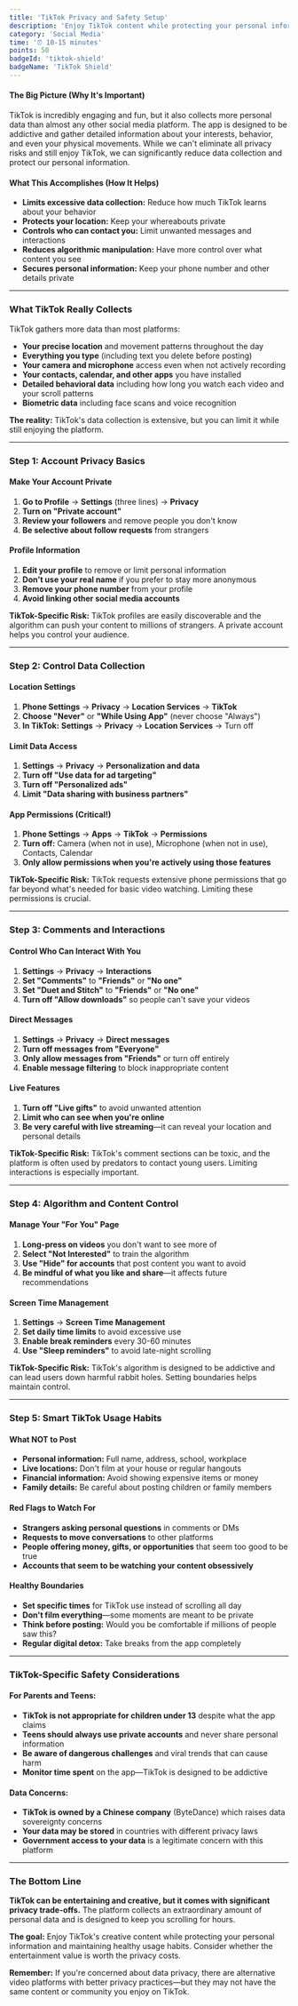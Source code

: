 ```yaml
---
title: 'TikTok Privacy and Safety Setup'
description: 'Enjoy TikTok content while protecting your personal information and reducing data collection from this highly engaging platform.'
category: 'Social Media'
time: '⏰ 10-15 minutes'
points: 50
badgeId: 'tiktok-shield'
badgeName: 'TikTok Shield'
---
```


#### The Big Picture (Why It's Important)
TikTok is incredibly engaging and fun, but it also collects more personal data than almost any other social media platform. The app is designed to be addictive and gather detailed information about your interests, behavior, and even your physical movements. While we can't eliminate all privacy risks and still enjoy TikTok, we can significantly reduce data collection and protect our personal information.

#### What This Accomplishes (How It Helps)
* **Limits excessive data collection:** Reduce how much TikTok learns about your behavior
* **Protects your location:** Keep your whereabouts private
* **Controls who can contact you:** Limit unwanted messages and interactions
* **Reduces algorithmic manipulation:** Have more control over what content you see
* **Secures personal information:** Keep your phone number and other details private

---

### What TikTok Really Collects

TikTok gathers more data than most platforms:
* **Your precise location** and movement patterns throughout the day
* **Everything you type** (including text you delete before posting)
* **Your camera and microphone** access even when not actively recording
* **Your contacts, calendar, and other apps** you have installed
* **Detailed behavioral data** including how long you watch each video and your scroll patterns
* **Biometric data** including face scans and voice recognition

**The reality:** TikTok's data collection is extensive, but you can limit it while still enjoying the platform.

---

### Step 1: Account Privacy Basics

#### Make Your Account Private
1. **Go to Profile** → **Settings** (three lines) → **Privacy**
2. **Turn on "Private account"**
3. **Review your followers** and remove people you don't know
4. **Be selective about follow requests** from strangers

#### Profile Information
1. **Edit your profile** to remove or limit personal information
2. **Don't use your real name** if you prefer to stay more anonymous
3. **Remove your phone number** from your profile
4. **Avoid linking other social media accounts**

**TikTok-Specific Risk:** TikTok profiles are easily discoverable and the algorithm can push your content to millions of strangers. A private account helps you control your audience.

---

### Step 2: Control Data Collection

#### Location Settings
1. **Phone Settings** → **Privacy** → **Location Services** → **TikTok**
2. **Choose "Never"** or **"While Using App"** (never choose "Always")
3. **In TikTok:** **Settings** → **Privacy** → **Location Services** → Turn off

#### Limit Data Access
1. **Settings** → **Privacy** → **Personalization and data**
2. **Turn off "Use data for ad targeting"**
3. **Turn off "Personalized ads"**
4. **Limit "Data sharing with business partners"**

#### App Permissions (Critical!)
1. **Phone Settings** → **Apps** → **TikTok** → **Permissions**
2. **Turn off:** Camera (when not in use), Microphone (when not in use), Contacts, Calendar
3. **Only allow permissions when you're actively using those features**

**TikTok-Specific Risk:** TikTok requests extensive phone permissions that go far beyond what's needed for basic video watching. Limiting these permissions is crucial.

---

### Step 3: Comments and Interactions

#### Control Who Can Interact With You
1. **Settings** → **Privacy** → **Interactions**
2. **Set "Comments"** to **"Friends"** or **"No one"**
3. **Set "Duet and Stitch"** to **"Friends"** or **"No one"**
4. **Turn off "Allow downloads"** so people can't save your videos

#### Direct Messages
1. **Settings** → **Privacy** → **Direct messages**
2. **Turn off messages from "Everyone"**
3. **Only allow messages from "Friends"** or turn off entirely
4. **Enable message filtering** to block inappropriate content

#### Live Features
1. **Turn off "Live gifts"** to avoid unwanted attention
2. **Limit who can see when you're online**
3. **Be very careful with live streaming**—it can reveal your location and personal details

**TikTok-Specific Risk:** TikTok's comment sections can be toxic, and the platform is often used by predators to contact young users. Limiting interactions is especially important.

---

### Step 4: Algorithm and Content Control

#### Manage Your "For You" Page
1. **Long-press on videos** you don't want to see more of
2. **Select "Not Interested"** to train the algorithm
3. **Use "Hide" for accounts** that post content you want to avoid
4. **Be mindful of what you like and share**—it affects future recommendations

#### Screen Time Management
1. **Settings** → **Screen Time Management**
2. **Set daily time limits** to avoid excessive use
3. **Enable break reminders** every 30-60 minutes
4. **Use "Sleep reminders"** to avoid late-night scrolling

**TikTok-Specific Risk:** TikTok's algorithm is designed to be addictive and can lead users down harmful rabbit holes. Setting boundaries helps maintain control.

---

### Step 5: Smart TikTok Usage Habits

#### What NOT to Post
* **Personal information:** Full name, address, school, workplace
* **Live locations:** Don't film at your house or regular hangouts
* **Financial information:** Avoid showing expensive items or money
* **Family details:** Be careful about posting children or family members

#### Red Flags to Watch For
* **Strangers asking personal questions** in comments or DMs
* **Requests to move conversations** to other platforms
* **People offering money, gifts, or opportunities** that seem too good to be true
* **Accounts that seem to be watching your content obsessively**

#### Healthy Boundaries
* **Set specific times** for TikTok use instead of scrolling all day
* **Don't film everything**—some moments are meant to be private
* **Think before posting:** Would you be comfortable if millions of people saw this?
* **Regular digital detox:** Take breaks from the app completely

---

### TikTok-Specific Safety Considerations

#### For Parents and Teens:
* **TikTok is not appropriate for children under 13** despite what the app claims
* **Teens should always use private accounts** and never share personal information
* **Be aware of dangerous challenges** and viral trends that can cause harm
* **Monitor time spent** on the app—TikTok is designed to be addictive

#### Data Concerns:
* **TikTok is owned by a Chinese company** (ByteDance) which raises data sovereignty concerns
* **Your data may be stored** in countries with different privacy laws
* **Government access to your data** is a legitimate concern with this platform

---

### The Bottom Line

**TikTok can be entertaining and creative, but it comes with significant privacy trade-offs.** The platform collects an extraordinary amount of personal data and is designed to keep you scrolling for hours.

**The goal:** Enjoy TikTok's creative content while protecting your personal information and maintaining healthy usage habits. Consider whether the entertainment value is worth the privacy costs.

**Remember:** If you're concerned about data privacy, there are alternative video platforms with better privacy practices—but they may not have the same content or community you enjoy on TikTok.
